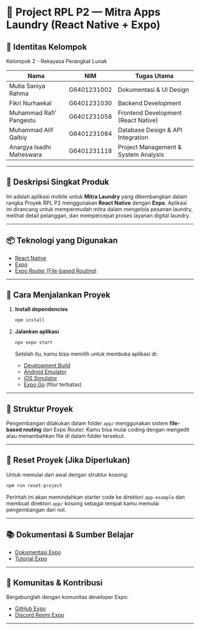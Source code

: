 # 🚀 Project RPL P2 — Mitra Apps Laundry (React Native + Expo)


## 👥 Identitas Kelompok

Kelompok 2 - Rekayasa Perangkat Lunak

| Nama                        | NIM           | Tugas Utama                             |
|-----------------------------|---------------|-----------------------------------------|
| Mutia Saniya Rahma         | G6401231002   | Dokumentasi & UI Design                 |
| Fikri Nurhaekal            | G6401231030   | Backend Development                     |
| Muhammad Rafi’ Pangestu    | G6401231058   | Frontend Development (React Native)     |
| Muhammad Alif Qalbiy       | G6401231084   | Database Design & API Integration       |
| Anargya Isadhi Maheswara   | G6401231118   | Project Management & System Analysis    |

---

## 📱 Deskripsi Singkat Produk

Ini adalah aplikasi mobile untuk **Mitra Laundry** yang dikembangkan dalam rangka Proyek RPL P2 menggunakan **React Native** dengan **Expo**. Aplikasi ini dirancang untuk mempermudah mitra dalam mengelola pesanan laundry, melihat detail pelanggan, dan mempercepat proses layanan digital laundry.

---

## 📦 Teknologi yang Digunakan

- [React Native](https://reactnative.dev/)
- [Expo](https://expo.dev/)
- [Expo Router (File-based Routing)](https://docs.expo.dev/router/introduction/)

---

## 🔧 Cara Menjalankan Proyek

1. **Install dependencies**

   ```bash
   npm install
   ```

2. **Jalankan aplikasi**

   ```bash
   npx expo start
   ```

   Setelah itu, kamu bisa memilih untuk membuka aplikasi di:

   - [Development Build](https://docs.expo.dev/develop/development-builds/introduction/)
   - [Android Emulator](https://docs.expo.dev/workflow/android-studio-emulator/)
   - [iOS Simulator](https://docs.expo.dev/workflow/ios-simulator/)
   - [Expo Go](https://expo.dev/go) (fitur terbatas)

---

## 📁 Struktur Proyek

Pengembangan dilakukan dalam folder `app/` menggunakan sistem **file-based routing** dari Expo Router. Kamu bisa mulai coding dengan mengedit atau menambahkan file di dalam folder tersebut.

---

## 🔄 Reset Proyek (Jika Diperlukan)

Untuk memulai dari awal dengan struktur kosong:

```bash
npm run reset-project
```

Perintah ini akan memindahkan starter code ke direktori `app-example` dan membuat direktori `app/` kosong sebagai tempat kamu memulai pengembangan dari nol.

---

## 📚 Dokumentasi & Sumber Belajar

- [Dokumentasi Expo](https://docs.expo.dev/)
- [Tutorial Expo](https://docs.expo.dev/tutorial/introduction/)

---

## 🤝 Komunitas & Kontribusi

Bergabunglah dengan komunitas developer Expo:

- [GitHub Expo](https://github.com/expo/expo)
- [Discord Resmi Expo](https://chat.expo.dev)

---
